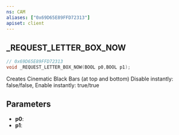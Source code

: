 ```yaml
---
ns: CAM
aliases: ["0x69D65E89FFD72313"]
apiset: client
---
```

## _REQUEST_LETTER_BOX_NOW

```c
// 0x69D65E89FFD72313
void _REQUEST_LETTER_BOX_NOW(BOOL p0,BOOL p1);
```

Creates Cinematic Black Bars (at top and bottom)
Disable instantly: false/false, Enable instantly: true/true

## Parameters
* **p0**:
* **p1**: